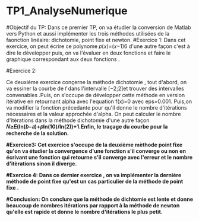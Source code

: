 # TP1_AnalyseNumerique
#Objectif du TP:
Dans ce premier TP, on va étudier la conversion de Matlab vers Python et aussi implémenter les trois méthodes utilisées de la faonction linéaire:
dichotomie, point fixe et newton.
#Exercice 1:
Dans cet exercice, on peut écrire ce polynome 𝑝(𝑥)=(𝑥−1)6 d'une autre façon c'est à dire le développer puis, on va l'évaluer en deux fonctions et faire le 
graphique correspondant aux deux fonctions .

#Exercice 2:

Ce deuxiéme exercice conçerne la méthode dichotomie , tout d'abord, on va essiner la courbe de  𝑓  dans l'intervalle  [−2;2]et trouver
 des intervalles convenables .Puis, on s'occupe de développer cette méthode en version itérative en 
retournant alpha avec l'equation f(x)=0 avec eps=0.001. Puis,on va modifier la fonction précedante pour qu'il donne le nombre d'itérations 
nécessaires et la valeur approchée d'alpha.
On peut calculer le nombre d'itérations dans la méthode dichotomie d'une autre façon <b> 𝑁≥𝐸(ln(𝑏−𝑎)+𝑝ln(10)/ln(2))+1.Enfin, le traçage du courbe pour la recherche de la solution.


#Exercice3:
Cet exercice s'occupe de la deuxième mèthode point fixe qu'on va étudier la convergence d'une fonction s'il converge ou non en écrivant une fonction 
qui retourne s'il converge avec l'erreur et le nombre d'itèrations sinon il diverge.

#Exercice 4:
Dans ce dernier exercice , on va implémenter la derniére méthode de point fixe qu'est un cas particulier de la méthode de point fixe .
  
#Conclusion:
On conclure que la méthode de dichtomie est lente et donne beaucoup de nombres itérations par rapport à la méthode de newton qu'elle est 
rapide et donne le nombre d'itérations le plus petit.
